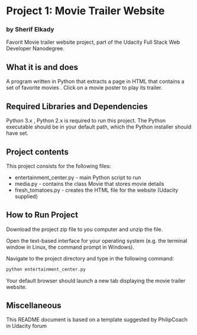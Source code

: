 # Project 1: Movie Trailer Website
### by Sherif Elkady

Favorit Movie trailer website project, part of the Udacity Full Stack Web Developer
Nanodegree.

## What it is and does

A program written in Python that extracts a page in HTML that contains a set of favorite movies 
. Click on a movie poster to play its trailer.

## Required Libraries and Dependencies

Python 3.x , Python 2.x is required to run this project. The Python executable should be in
your default path, which the Python installer should have set.

## Project contents

This project consists for the following files:

* entertainment_center.py - main Python script to run
* media.py - contains the class Movie that stores movie details
* fresh_tomatoes.py - creates the HTML file for the website (Udacity supplied)

## How to Run Project

Download the project zip file to you computer and unzip the file.

Open the text-based interface for your operating system (e.g. the terminal
window in Linux, the command prompt in Windows).

Navigate to the project directory and type in the following command:

```bash
python entertainment_center.py
```

Your default browser should launch a new tab displaying the movie trailer website.
## Miscellaneous

This README document is based on a template suggested by PhilipCoach in 
Udacity forum 
